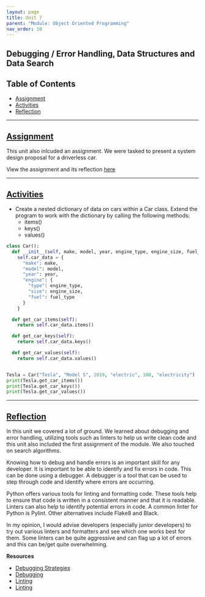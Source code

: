 ```yaml
---
layout: page
title: Unit 7
parent: "Module: Object Oriented Programming"
nav_order: 10
---
```


<h2>Debugging / Error Handling, Data Structures and Data Search</h2>

## Table of Contents
- [Assignment](#assignment)
- [Activities](#activities)
- [Reflection](#reflection)

---
## [Assignment](#assignment)
This unit also inlcuded an assignment. We were tasked to present a system design proposal for a driverless car.  

View the assignment and its reflection [here](/eportfolio/module_oop/assignment1.html)

---
## [Activities](#activities)
- Create a nested dictionary of data on cars within a Car class. Extend the program to work with the dictionary by calling the following methods:
  - items()
  - keys()
  - values()

```python
class Car():
  def __init__(self, make, model, year, engine_type, engine_size, fuel_type):
    self.car_data = {
      "make": make,
      "model": model,
      "year": year,
      "engine": {
        "type": engine_type,
        "size": engine_size,
        "fuel": fuel_type
      }
    }

  def get_car_items(self):
    return self.car_data.items()

  def get_car_keys(self):
    return self.car_data.keys()

  def get_car_values(self):
    return self.car_data.values()


Tesla = Car("Tesla", "Model S", 2019, "electric", 100, "electricity")
print(Tesla.get_car_items())
print(Tesla.get_car_keys())
print(Tesla.get_car_values())

```

---

## [Reflection](#reflection)
In this unit we covered a lot of ground. We learned about debugging and error handling, utilizing tools such as linters to help us write clean code and this unit also included the first assignment of the module. We also touched on search algorithms. 

Knowing how to debug and handle errors is an important skill for any developer. It is important to be able to identify and fix errors in code. This can be done using a debugger. A debugger is a tool that can be used to step through code and identify where errors are occurring.

Python offers various tools for linting and formatting code. These tools help to ensure that code is written in a consistent manner and that it is readable. Linters can also help to identify potential errors in code. A common linter for Python is Pylint. 
Other alternatives include Flake8 and Black.

In my opinion, I would advise developers (especially junior developers) to try out various linters and formatters and see which one works best for them. Some linters can be quite aggressive and can flag up a lot of errors and this can be/get quite overwhelming.


**Resources** 
- [Debugging Strategies](https://www.cs.cornell.edu/courses/cs312/2006fa/lectures/lec26.html)
- [Debugging](https://www.w3schools.com/python/python_try_except.asp)
- [Linting](https://realpython.com/python-code-quality/)
- [Linting](https://www.freecodecamp.org/news/what-is-linting-and-how-can-it-save-you-time/)

